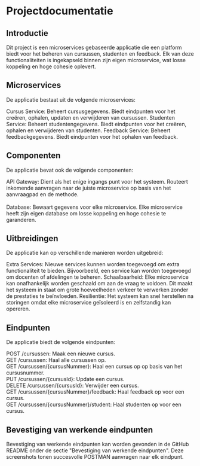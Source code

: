 # Projectdocumentatie
## Introductie
Dit project is een microservices gebaseerde applicatie die een platform biedt voor het beheren van cursussen, studenten en feedback. Elk van deze functionaliteiten is ingekapseld binnen zijn eigen microservice, wat losse koppeling en hoge cohesie oplevert.

## Microservices
De applicatie bestaat uit de volgende microservices:

Cursus Service: Beheert cursusgegevens. Biedt eindpunten voor het creëren, ophalen, updaten en verwijderen van cursussen.
Studenten Service: Beheert studentengegevens. Biedt eindpunten voor het creëren, ophalen en verwijderen van studenten.
Feedback Service: Beheert feedbackgegevens. Biedt eindpunten voor het ophalen van feedback.

## Componenten
De applicatie bevat ook de volgende componenten:

API Gateway: Dient als het enige ingangs punt voor het systeem. Routeert inkomende aanvragen naar de juiste microservice op basis van het aanvraagpad en de methode.<br /><br />
Database: Bewaart gegevens voor elke microservice. Elke microservice heeft zijn eigen database om losse koppeling en hoge cohesie te garanderen.

## Uitbreidingen
De applicatie kan op verschillende manieren worden uitgebreid:

Extra Services: Nieuwe services kunnen worden toegevoegd om extra functionaliteit te bieden. Bijvoorbeeld, een service kan worden toegevoegd om docenten of afdelingen te beheren.
Schaalbaarheid: Elke microservice kan onafhankelijk worden geschaald om aan de vraag te voldoen. Dit maakt het systeem in staat om grote hoeveelheden verkeer te verwerken zonder de prestaties te beïnvloeden.
Resilientie: Het systeem kan snel herstellen na storingen omdat elke microservice geïsoleerd is en zelfstandig kan opereren.

## Eindpunten
De applicatie biedt de volgende eindpunten:

POST /cursussen: Maak een nieuwe cursus.<br />
GET /cursussen: Haal alle cursussen op.<br />
GET /cursussen/{cursusNummer}: Haal een cursus op op basis van het cursusnummer.<br />
PUT /cursussen/{cursusId}: Update een cursus.<br />
DELETE /cursussen/{cursusId}: Verwijder een cursus.<br />
GET /cursussen/{cursusNummer}/feedback: Haal feedback op voor een cursus.<br />
GET /cursussen/{cursusNummer}/student: Haal studenten op voor een cursus.

## Bevestiging van werkende eindpunten
Bevestiging van werkende eindpunten kan worden gevonden in de GitHub README onder de sectie "Bevestiging van werkende eindpunten". Deze screenshots tonen succesvolle POSTMAN aanvragen naar elk eindpunt.
